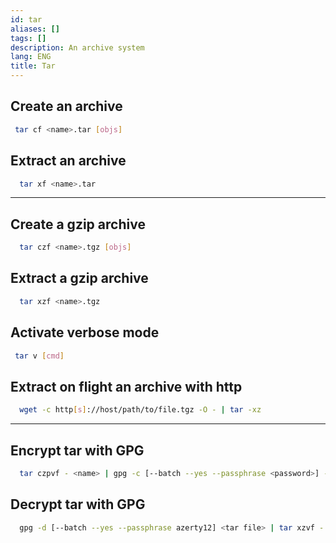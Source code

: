 ```yaml
---
id: tar
aliases: []
tags: []
description: An archive system
lang: ENG
title: Tar
---
```



## Create an archive

```sh
 tar cf <name>.tar [objs]
```

## Extract an archive

```sh
  tar xf <name>.tar
```

<hr />

## Create a gzip archive

```sh
  tar czf <name>.tgz [objs]
```

## Extract a gzip archive

```sh
  tar xzf <name>.tgz
```

## Activate verbose mode

```sh
 tar v [cmd]
```

## Extract on flight an archive with http

```sh
  wget -c http[s]://host/path/to/file.tgz -O - | tar -xz
```

<hr />

## Encrypt tar with GPG

```sh
  tar czpvf - <name> | gpg -c [--batch --yes --passphrase <password>] --cipher-algo aes256 -o <name>.gz.gpg
```

## Decrypt tar with GPG

```sh
  gpg -d [--batch --yes --passphrase azerty12] <tar file> | tar xzvf -
```
